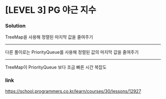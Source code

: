 # [LEVEL 3] PG 야근 지수

### Solution
TreeMap을 사용해 정렬된 마지막 값을 줄여주기

---  

다른 풀이로는 PriorityQueue를 사용해 정렬된 값의 마지막 값을 줄여주기

---
TreeMap이 PriorityQueue 보다 조금 빠른 시간 복잡도

### link
https://school.programmers.co.kr/learn/courses/30/lessons/12927